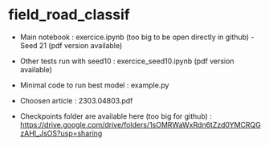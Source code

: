 # field_road_classif 
* Main notebook : exercice.ipynb (too big to be open directly in github) - Seed 21 (pdf version available) 
* Other tests run with seed10 : exercice_seed10.ipynb (pdf version available) 


* Minimal code to run best model : example.py 
* Choosen article : 2303.04803.pdf

* Checkpoints folder are available here (too big for github) : https://drive.google.com/drive/folders/1sOMRWaWxRdn6tZzd0YMCRQGzAHI_JsOS?usp=sharing 
